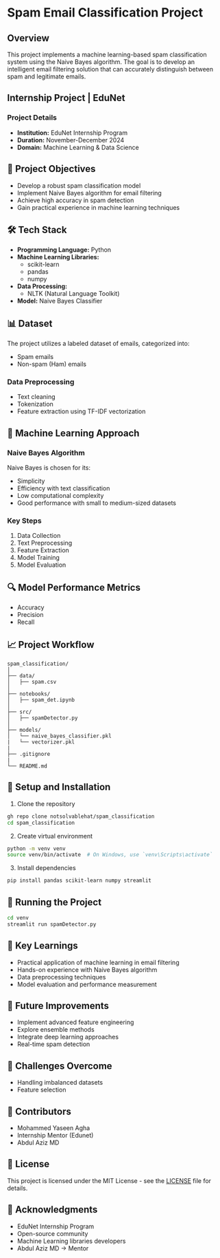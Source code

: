 # Spam Email Classification Project

## Overview
This project implements a machine learning-based spam classification system using the Naive Bayes algorithm. The goal is to develop an intelligent email filtering solution that can accurately distinguish between spam and legitimate emails.

## Internship Project | EduNet

### Project Details
- **Institution:** EduNet Internship Program
- **Duration:** November-December 2024
- **Domain:** Machine Learning & Data Science

## 🎯 Project Objectives
- Develop a robust spam classification model
- Implement Naive Bayes algorithm for email filtering
- Achieve high accuracy in spam detection
- Gain practical experience in machine learning techniques

## 🛠 Tech Stack
- **Programming Language:** Python
- **Machine Learning Libraries:** 
  - scikit-learn
  - pandas
  - numpy
- **Data Processing:** 
  - NLTK (Natural Language Toolkit)
- **Model:** Naive Bayes Classifier

## 📊 Dataset
The project utilizes a labeled dataset of emails, categorized into:
- Spam emails
- Non-spam (Ham) emails

### Data Preprocessing
- Text cleaning
- Tokenization
- Feature extraction using TF-IDF vectorization

## 🧠 Machine Learning Approach
### Naive Bayes Algorithm
Naive Bayes is chosen for its:
- Simplicity
- Efficiency with text classification
- Low computational complexity
- Good performance with small to medium-sized datasets

### Key Steps
1. Data Collection
2. Text Preprocessing
3. Feature Extraction
4. Model Training
5. Model Evaluation

## 🔍 Model Performance Metrics
- Accuracy
- Precision
- Recall

## 📈 Project Workflow
```
spam_classification/
│
├── data/
│   ├── spam.csv
│
├── notebooks/
│   ├── spam_det.ipynb
│
├── src/
│   ├── spamDetector.py
│
├── models/
│   └── naive_bayes_classifier.pkl
|   └── vectorizer.pkl
|
├── .gitignore
|
└── README.md
```

## 🚀 Setup and Installation
1. Clone the repository
```bash
gh repo clone notsolvablehat/spam_classification
cd spam_classification
```

2. Create virtual environment
```bash
python -m venv venv
source venv/bin/activate  # On Windows, use `venv\Scripts\activate`
```

3. Install dependencies
```bash
pip install pandas scikit-learn numpy streamlit
```

## 🧪 Running the Project
```bash
cd venv
streamlit run spamDetector.py
```

## 📝 Key Learnings
- Practical application of machine learning in email filtering
- Hands-on experience with Naive Bayes algorithm
- Data preprocessing techniques
- Model evaluation and performance measurement

## 🔮 Future Improvements
- Implement advanced feature engineering
- Explore ensemble methods
- Integrate deep learning approaches
- Real-time spam detection

## 📌 Challenges Overcome
- Handling imbalanced datasets
- Feature selection

## 👥 Contributors
- Mohammed Yaseen Agha
- Internship Mentor (Edunet)
- Abdul Aziz MD

## 📄 License
This project is licensed under the MIT License - see the [LICENSE](LICENSE) file for details.

## 🙏 Acknowledgments
- EduNet Internship Program
- Open-source community
- Machine Learning libraries developers
- Abdul Aziz MD -> Mentor
